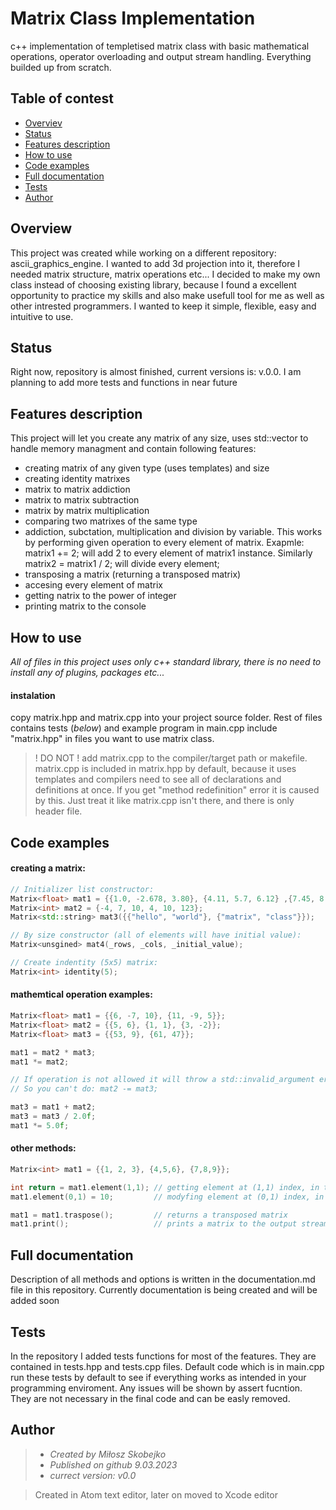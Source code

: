 # Matrix Class Implementation
c++ implementation of templetised matrix class with basic mathematical operations, operator overloading and output stream handling. 
Everything builded up from scratch.



## Table of contest
* [Overviev](#Overviev)
* [Status](#Status)
* [Features description](#Features-description)
* [How to use](#how-to-use)
* [Code examples](#Code-examples)
* [Full documentation](#Full-documentation)
* [Tests](#tests)
* [Author](#author)



## Overview
This project was created while working on a different repository: ascii_graphics_engine. I wanted to add 3d projection into it, 
therefore I needed matrix structure, matrix operations etc... I decided to make my own class instead of choosing existing library, because
I found a excellent opportunity to practice my skills and also make usefull tool for me as well as other intrested programmers. I wanted to keep it 
simple, flexible, easy and intuitive to use.


## Status
Right now, repository is almost finished, current versions is: v.0.0. I am planning to add more tests and functions in near future



## Features description
This project will let you create any matrix of any size, uses std::vector to handle memory managment and contain following features:
  - creating matrix of any given type (uses templates) and size
  - creating identity matrixes
  - matrix to matrix addiction
  - matrix to matrix subtraction
  - matrix by matrix multiplication
  - comparing two matrixes of the same type
  - addiction, subctation, multiplication and division by variable. This works by performing given operation to every element of matrix. 
  Exapmle: matrix1 += 2; will add 2 to every element of matrix1 instance. Similarly matrix2 = matrix1 / 2; will divide every element;
  - transposing a matrix (returning a transposed matrix)
  - accesing every element of matrix
  - getting natrix to the power of integer
  - printing matrix to the console
  
  
  
  ## How to use
  
  _All of files in this project uses only c++ standard library, there is no need to install any of plugins, packages etc..._
  
  #### instalation
  copy matrix.hpp and matrix.cpp into your project source folder. Rest of files contains tests (_below_) and example program in main.cpp
  include "matrix.hpp" in files you want to use matrix class.
  >! DO NOT ! add matrix.cpp to the compiler/target path or makefile. matrix.cpp is included in matrix.hpp by default, because it uses templates and 
  compilers need to see all of declarations and definitions at once. If you get "method redefinition" error it is caused by this. Just treat it like
  matrix.cpp isn't there, and there is only header file.
  
  
  
  ## Code examples
  
  #### creating a matrix:
  ```c++
  // Initializer list constructor:
  Matrix<float> mat1 = {{1.0, -2.678, 3.80}, {4.11, 5.7, 6.12} ,{7.45, 8.6, 9.00}};
  Matrix<int> mat2 = {-4, 7, 10, 4, 10, 123};
  Matrix<std::string> mat3({{"hello", "world"}, {"matrix", "class"}});
  
  // By size constructor (all of elements will have initial value):
  Matrix<unsgined> mat4(_rows, _cols, _initial_value);
  
  // Create indentity (5x5) matrix:
  Matrix<int> identity(5);
  ```
  
  #### mathemtical operation examples:
  ```c++
  Matrix<float> mat1 = {{6, -7, 10}, {11, -9, 5}};
  Matrix<float> mat2 = {{5, 6}, {1, 1}, {3, -2}};
  Matrix<float> mat3 = {{53, 9}, {61, 47}};
  
  mat1 = mat2 * mat3;
  mat1 *= mat2;
  
  // If operation is not allowed it will throw a std::invalid_argument error
  // So you can't do: mat2 -= mat3;
  
  mat3 = mat1 + mat2;
  mat3 = mat3 / 2.0f;
  mat1 *= 5.0f;
  ```
  
  #### other methods:
  ```c++
  Matrix<int> mat1 = {{1, 2, 3}, {4,5,6}, {7,8,9}};
  
  int return = mat1.element(1,1); // getting element at (1,1) index, in this case 5
  mat1.element(0,1) = 10;         // modyfing element at (0,1) index, in this case replacing 2 with 10
  
  mat1 = mat1.traspose();         // returns a transposed matrix
  mat1.print();                   // prints a matrix to the output stream  
  ```
  
  
  
  ## Full documentation
  Description of all methods and options is written in the documentation.md file in this repository. Currently documentation is being created and
  will be added soon
  
  
  
  ## Tests
  In the repository I added tests functions for most of the features. They are contained in tests.hpp and tests.cpp files. Default code which is in main.cpp
  run these tests by default to see if everything works as intended in your programming enviroment. Any issues will be shown by assert fucntion. They are
  not necessary in the final code and can be easly removed.
  
  
  
  ## Author
  > + _Created by Miłosz Skobejko_
  > + _Published on github 9.03.2023_
  > + _currect version: v0.0_
  
  > Created in Atom text editor, later on moved to Xcode editor
  
  
  
  
